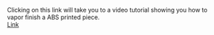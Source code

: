 Clicking on this link will take you to a video tutorial showing you how to vapor finish a ABS printed piece.   
[Link](https://youtu.be/Bi50m3hORTo)
